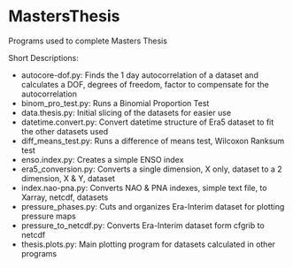 # MastersThesis
 Programs used to complete Masters Thesis
 
 Short Descriptions:
 - autocore-dof.py: Finds the 1 day autocorrelation of a dataset and calculates a DOF, degrees of freedom, factor to compensate for the autocorrelation
 - binom_pro_test.py: Runs a Binomial Proportion Test
 - data.thesis.py: Initial slicing of the datasets for easier use
 - datetime.convert.py: Convert datetime structure of Era5 dataset to fit the other datasets used
 - diff_means_test.py: Runs a difference of means test, Wilcoxon Ranksum test
 - enso.index.py: Creates a simple ENSO index
 - era5_conversion.py: Converts a single dimension, X only, dataset to a 2 dimension, X & Y, dataset
 - index.nao-pna.py: Converts NAO & PNA indexes, simple text file, to Xarray, netcdf, datasets
 - pressure_phases.py: Cuts and organizes Era-Interim dataset for plotting pressure maps
 - pressure_to_netcdf.py: Converts Era-Interim dataset form cfgrib to netcdf
 - thesis.plots.py: Main plotting program for datasets calculated in other programs
